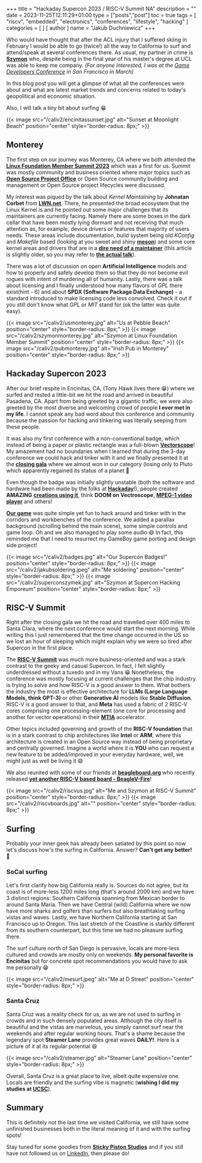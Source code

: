 +++
title = "Hackaday Supercon 2023 / RISC-V Summit NA"
description = ""
date = 2023-11-25T12:11:29+01:00
type = ["posts","post"]
toc = true
tags = [
"riscv", "embedded", "electronics", "conferences", "lifestyle", "hacking"
]
categories = [
]
[ author ]
  name = "Jakub Duchniewicz"
+++

Who would have thought that after the ACL injury that I suffered skiing in February I would be able to go (twice!) all the way to California to surf and attend/speak at several conferences there. As usual, my partner in crime is **[Szymon]** who, despite being in the final year of his master's degree at UCL was able to keep me company. *(For anyone interested, I was at the [Game Developers Conference] in San Francisco in March)*

In this blog post you will get a glimpse of what all the conferences were about and what are latest market trends and concerns related to today's geopolitical and economic situation.

Also, I will talk a tiny bit about surfing :grin:

{{< image src="/caliv2/encinitassunset.jpg" alt="Sunset at Moonlight Beach" position="center" style="border-radius: 8px;" >}}

## Monterey

The first step on our journey was Monterey, CA where we both attended the **[Linux Foundation Member Summit 2023]** which was a first for us. Summit was mostly community and business oriented where major topics such as **[Open Source Project Office]** or Open Source community building and management or Open Source project lifecycles were discussed.

My interest was piqued by the talk about *Kernel Maintaining* by **Johnatan Corbet** from **[LWN.net]**. There, he presented the broad ecosystem that the Linux Kernel is and he pointed out some major challenges that its maintainers are currently facing. Namely there are some boxes in the dark cellar that have been mostly lying dormant and not receiving that much attention as, for example, device drivers or features that majority of users needs. These areas include documentation, build system being old *KConfig* and *Makefile* based (looking at you sweet and shiny **[meson]**) and some core kernel areas and drivers that are in a **[dire need of a maintainer]** (this article is slightly older, so you may refer to **[the actual talk]**).

There was a lot of discussion on open **Artificial Intelligence** models and how to properly and safely develop them so that they do not become evil rogues with intent of murdering all of humanity. Lastly, there was a talk about licensing and I finally understood how many flavors of *GPL* there exist(hint - 6) and about **SPDX (Software Package Data Exchange)** - a standard introduced to make licensing code less convolved. Check it out if you still don't know what *GPL* or *MIT* stand for (ok the latter was quite easy).

<div class="image-container">
  {{< image src="/caliv2/usmonterey.jpg" alt="Us at Pebble Beach" position="center" style="border-radius: 8px;" >}}
  {{< image src="/caliv2/szymonmonterey.jpg" alt="Szymon at Linux Foundation Member Summit" position="center" style="border-radius: 8px;" >}}
  {{< image src="/caliv2/pubmonterey.jpg" alt="Irish Pub in Monterey" position="center" style="border-radius: 8px;" >}}
</div>

## Hackaday Supercon 2023

After our brief respite in Encinitas, CA, (Tony Hawk lives there :grin:) where we surfed and rested a little-bit we hit the road and arrived in beautiful Pasadena, CA. Apart from being greeted by a gigantic traffic, we were also greeted by the most diverse and welcoming crowd of people **I ever met in my life**. I cannot speak any bad word about this conference and community because the passion for hacking and tinkering was literally seeping from these people.

It was also my first conference with a non-conventional badge, which instead of being a paper or plastic rectangle was a full-blown **[Vectorscope]**! My amazement had no boundaries when I learned that during the 3-day conference we could hack and tinker with it and we finally presented it at the **[closing gala]** where we almost won in our category (losing only to Pluto which apparently regained its status of a planet :zany_face:

Even though the badge was initially slightly unstable (both the software and hardware had been made by the folks at **[Hackaday]**!), people created **AMAZING** **[creations using it]**, think **DOOM on Vectroscope**, **[MPEG-1 video player]** and others!

**[Our game]** was quite simple yet fun to hack around and tinker with in the corridors and workbenches of the conference. We added a parallax background (scrolling behind the main scene), some simple controls and game loop. Oh and we also managed to play some audio :smile: In fact, this reminded me that I need to resurrect my GameBoy game porting and design side project!

<div class="image-container">
  {{< image src="/caliv2/badges.jpg" alt="Our Supercon Badges!" position="center" style="border-radius: 8px;" >}}
  {{< image src="/caliv2/jakubsoldering.jpeg" alt="Me soldering" position="center" style="border-radius: 8px;" >}}
  {{< image src="/caliv2/superconszymek.jpg" alt="Szymon at Supercon Hacking Emporeum" position="center" style="border-radius: 8px;" >}}
</div>


## RISC-V Summit

Right after the closing gala we hit the road and travelled over 400 miles to Santa Clara, where the next conference would start the next morning. While writing this I just remembered that the time change occurred in the US so we lost an hour of sleeping which might explain why we were so tired after Supercon in the first place.

The **[RISC-V Summit]** was much more business-oriented and was a stark contrast to the geeky and casual Supercon. In fact, I felt slightly underdressed without a tuxedo and in my Vans :grin: Nonetheless, the conference was mostly focusing at current challenges that the chip industry is trying to solve and how RISC-V is a good answer to them. What bothers the industry the most is effective architecture for **LLMs (Large Language Models, think GPT-3)** or other **Generative AI** models like **Stable Diffusion**. RISC-V is a good answer to that, and **Meta** has used a fabric of 2 RISC-V cores comprising one processing-element (one core for processing and another for vector operations) in their **[MTIA]** accelerator.

Other topics included governing and growth of the **RISC-V foundation** that is in a stark contrast to chip architectures like **Intel** or **ARM**, where this architecture is created in an Open Source way instead of being proprietary and centrally governed. Imagine a world where it is **YOU** who can request a new feature to be added/improved in your everyday hardware, well, we might just as well be living it :smile:

We also reunited with some of our friends at **[beagleboard.org]** who recently released **[yet another RISC-V based board - BeagleV-Fire]**!

<div class="image-container">
  {{< image src="/caliv2/riscvus.jpg" alt="Me and Szymon at RISC-V Summit" position="center" style="border-radius: 8px;" >}}
  {{< image src="/caliv2/riscvboards.jpg" alt="" position="center" style="border-radius: 8px;" >}}
</div>

## Surfing

Probably your inner geek has already been satiated by this point so now let's discuss how's the surfing in California. Answer? **Can't get any better!** :ocean:

### SoCal surfing

Let's first clarify how big California really is. Sources do not agree, but its coast is of more-less 1200 miles long (that's around 2000 km) and we have 3 distinct regions: Southern California spanning from Mexican border to around Santa Maria. Then we have Central (wild) California where we now have more sharks and golfers than surfers but also breathtaking surfing vistas and waves. Lastly, we have Northern California starting at San Francisco up to Oregon. This last stretch of the Coastline is starkly different from its southern counterpart, but this time we had no pleasure surfing there.

The surf culture north of San Diego is pervasive, locals are more-less cultured and crowds are mostly only on weekends. **My personal favorite is Encinitas** but for concrete spot recommendations you would have to ask me personally :grin:

{{< image src="/caliv2/mesurf.jpeg" alt="Me at D Street" position="center" style="border-radius: 8px;" >}}

### Santa Cruz

Santa Cruz was a reality check for us, as we are not used to surfing in crowds and in such densely populated areas. Although the city itself is beautiful and the vistas are marvelous, you simply cannot surf near the weekends and after regular working hours. That's a shame because the legendary spot **Steamer Lane** provides great waves **DAILY!**. Here is a picture of it at its regular potential :laughing:

{{< image src="/caliv2/steamer.jpg" alt="Steamer Lane" position="center" style="border-radius: 8px;" >}}

Overall, Santa Cruz is a great place to live, albeit quite expensive one. Locals are friendly and the surfing vibe is magnetic (**wishing I did my studies at [UCSC]**).

## Summary

This is definitely not the last time we visited California, we still have some unfinished businesses both in the literal meaning of it and with the surfing spots!

Stay tuned for some goodies from **[Sticky Piston Studios]** and if you still have not followed us on [LinkedIn], then please do!


[Szymon]: https://www.linkedin.com/in/szymon-duch/
[Game Developers Conference]: https://www.linkedin.com/posts/jduchnie_ai-opensource-future-activity-7046277876450508800-KYoX?utm_source=share&utm_medium=member_desktop

[Linux Foundation Member Summit 2023]: https://events.linuxfoundation.org/lf-member-summit/
[Open Source Project Office]: https://www.linuxfoundation.org/research/the-evolution-of-the-open-source-program-office-ospo
[LWN.net]: https://lwn.net/
[meson]: https://mesonbuild.com/

[dire need of a maintainer]: https://lwn.net/Articles/842415/
[the actual talk]: https://www.youtube.com/watch?v=fu8ZNRDQsi8&t=6771s

[Vectorscope]: https://hackaday.com/2023/10/18/2023-hackaday-supercon-badge-welcome-to-the-vectorscope/
[closing gala]: https://www.youtube.com/watch?v=11Js0cOif4c
[Hackaday]: https://hackaday.com/
[creations using it]: https://hackaday.com/2023/11/15/a-look-at-all-the-badge-hacks-of-supercon-2023/
[Our game]: https://youtu.be/11Js0cOif4c?t=2540
[MPEG-1 video player]: https://github.com/unwiredben/vector-video

[RISC-V Summit]: https://events.linuxfoundation.org/riscv-summit/
[beagleboard.org]: https://www.beagleboard.org/
[yet another RISC-V based board - BeagleV-Fire]: https://www.beagleboard.org/boards/beaglev-fire
[MTIA]: https://ai.meta.com/blog/meta-training-inference-accelerator-AI-MTIA/

[UCSC]: https://www.ucsc.edu/

[Sticky Piston Studios]: https://stickypistonstudios.com
[LinkedIn]: https://www.linkedin.com/company/100697668/
